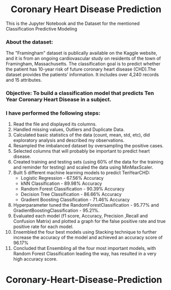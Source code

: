 <h1 align="center">Coronary Heart Disease Prediction</h1>
This is the Jupyter Notebook and the Dataset for the mentioned Classification Predictive Modeling


### About the dataset:

The "Framingham" dataset is publically available on the Kaggle website, and it is from an ongoing cardiovascular study on residents of the town of Framingham, Massachusetts. The classification goal is to predict whether the patient has 10-year risk of future coronary heart disease (CHD).The dataset provides the patients’ information. It includes over 4,240 records and 15 attributes.

### Objective: To build a classification model that predicts Ten Year Coronary Heart Disease in a subject.

### I have performed the following steps: 

1. Read the file and displayed its columns.
2. Handled missing values, Outliers and Duplicate Data.
3. Calculated basic statistics of the data (count, mean, std, etc), did exploratory analysis and described my observations.
4. Resampled the imbalanced dataset by oversampling the positive cases.
5. Selected columns that will probably be important to predict heart disease.
6. Created training and testing sets (using 60% of the data for the training and reminder for testing) and scaled the data using MinMaxScaler.
7. Built 5 different machine learning models to predict TenYearCHD:
    *  Logistic Regression - 67.56% Accuracy
    *  kNN Classification - 89.98% Accuracy
    *  Random Forest Classification - 90.39% Accuracy
    *  Decision Tree Classification - 86.66% Accuracy
    *  Gradient Boosting Classification - 71.46% Accuracy
8. Hyperparameter tuned the RandomForestClassification - 95.77% and GradientBoostingClassification - 95.21%.
9. Evaluated each model (f1 score, Accuracy, Precision ,Recall and Confusion Matrix) and plotted a graph for the false positive rate and true positive rate for each model.
10. Ensembled the four best models using Stacking technique to further increase the accuracy of the model and achieved an accuracy score of 96.17%
11. Concluded that Ensembling all the four most important models, with Random Forest Classification leading the way, has resulted in a very high accuracy score.



# Coronary-Heart-Disease-Prediction
